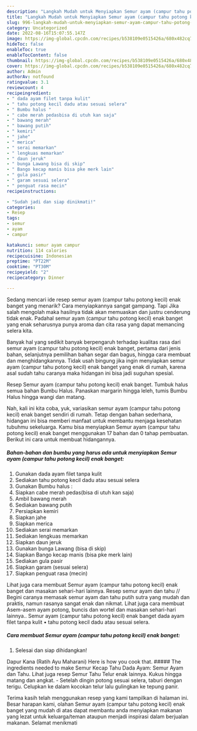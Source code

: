 ```yaml
---
description: "Langkah Mudah untuk Menyiapkan Semur ayam (campur tahu potong kecil) enak banget yang Enak"
title: "Langkah Mudah untuk Menyiapkan Semur ayam (campur tahu potong kecil) enak banget yang Enak"
slug: 996-langkah-mudah-untuk-menyiapkan-semur-ayam-campur-tahu-potong-kecil-enak-banget-yang-enak
category: Uncategorized
date: 2022-08-16T15:07:55.147Z
image: https://img-global.cpcdn.com/recipes/b538109e0515426a/680x482cq70/semur-ayam-campur-tahu-potong-kecil-enak-banget-foto-resep-utama.jpg
hideToc: false
enableToc: true
enableTocContent: false
thumbnail: https://img-global.cpcdn.com/recipes/b538109e0515426a/680x482cq70/semur-ayam-campur-tahu-potong-kecil-enak-banget-foto-resep-utama.jpg
cover: https://img-global.cpcdn.com/recipes/b538109e0515426a/680x482cq70/semur-ayam-campur-tahu-potong-kecil-enak-banget-foto-resep-utama.jpg
author: Admin
authorAv: notfound
ratingvalue: 3.1
reviewcount: 4
recipeingredient:
- " dada ayam filet tanpa kulit"
- " tahu potong kecil dadu atau sesuai selera"
- " Bumbu halus "
- " cabe merah pedasbisa di utuh kan saja"
- " bawang merah"
- " bawang putih"
- " kemiri"
- " jahe"
- " merica"
- " serai memarkan"
- " lengkuas memarkan"
- " daun jeruk"
- " bunga Lawang bisa di skip"
- " Bango kecap manis bisa pke merk lain"
- " gula pasir"
- " garam sesuai selera"
- " penguat rasa mecin"
recipeinstructions:

- "Sudah jadi dan siap dinikmati!"
categories:
- Resep
tags:
- semur
- ayam
- campur

katakunci: semur ayam campur 
nutrition: 114 calories
recipecuisine: Indonesian
preptime: "PT22M"
cooktime: "PT30M"
recipeyield: "2"
recipecategory: Dinner

---
```



Sedang mencari ide resep semur ayam (campur tahu potong kecil) enak banget yang menarik? Cara menyiapkannya sangat gampang. Tapi Jika salah mengolah maka hasilnya tidak akan memuaskan dan justru cenderung tidak enak. Padahal semur ayam (campur tahu potong kecil) enak banget yang enak seharusnya punya aroma dan cita rasa yang dapat memancing selera kita.


Banyak hal yang sedikit banyak berpengaruh terhadap kualitas rasa dari semur ayam (campur tahu potong kecil) enak banget, pertama dari jenis bahan, selanjutnya pemilihan bahan segar dan bagus, hingga cara membuat dan menghidangkannya. Tidak usah bingung jika ingin menyiapkan semur ayam (campur tahu potong kecil) enak banget yang enak di rumah, karena asal sudah tahu caranya maka hidangan ini bisa jadi suguhan spesial.

Resep Semur ayam (campur tahu potong kecil) enak banget. Tumbuk halus semua bahan Bumbu Halus. Panaskan margarin hingga leleh, tumis Bumbu Halus hingga wangi dan matang.


Nah, kali ini kita coba, yuk, variasikan semur ayam (campur tahu potong kecil) enak banget sendiri di rumah. Tetap dengan bahan sederhana, hidangan ini bisa memberi manfaat untuk membantu menjaga kesehatan tubuhmu sekeluarga. Kamu bisa menyiapkan Semur ayam (campur tahu potong kecil) enak banget menggunakan 17 bahan dan 0 tahap pembuatan. Berikut ini cara untuk membuat hidangannya.

<!--inarticleads1-->

##### Bahan-bahan dan bumbu yang harus ada untuk menyiapkan Semur ayam (campur tahu potong kecil) enak banget:

1. Gunakan  dada ayam filet tanpa kulit
1. Sediakan  tahu potong kecil dadu atau sesuai selera
1. Gunakan  Bumbu halus :
1. Siapkan  cabe merah pedas(bisa di utuh kan saja)
1. Ambil  bawang merah
1. Sediakan  bawang putih
1. Persiapkan  kemiri
1. Siapkan  jahe
1. Siapkan  merica
1. Sediakan  serai memarkan
1. Sediakan  lengkuas memarkan
1. Siapkan  daun jeruk
1. Gunakan  bunga Lawang (bisa di skip)
1. Siapkan  Bango kecap manis (bisa pke merk lain)
1. Sediakan  gula pasir
1. Siapkan  garam (sesuai selera)
1. Siapkan  penguat rasa (mecin)


Lihat juga cara membuat Semur ayam (campur tahu potong kecil) enak banget dan masakan sehari-hari lainnya. Resep semur ayam dan tahu // Begini caranya memasak semur ayam dan tahu putih sutra yang mudah dan praktis, namun rasanya sangat enak dan nikmat. Lihat juga cara membuat Asem-asem ayam potong, buncis dan wortel dan masakan sehari-hari lainnya.. Semur ayam (campur tahu potong kecil) enak banget dada ayam filet tanpa kulit • tahu potong kecil dadu atau sesuai selera. 

<!--inarticleads2-->

##### Cara membuat Semur ayam (campur tahu potong kecil) enak banget:


1. Selesai dan siap dihidangkan!

Dapur Kana (Ratih Ayu Maharani) Here is how you cook that. ##### The ingredients needed to make Semur Kecap Tahu Dada Ayam: Semur Ayam dan Tahu. Lihat juga resep Semur Tahu Telur enak lainnya. Kukus hingga matang dan angkat. - Setelah dingin potong sesuai selera, taburi dengan terigu. Celupkan ke dalam kocokan telur lalu gulingkan ke tepung panir. 

Terima kasih telah menggunakan resep yang kami tampilkan di halaman ini. Besar harapan kami, olahan Semur ayam (campur tahu potong kecil) enak banget yang mudah di atas dapat membantu anda menyiapkan makanan yang lezat untuk keluarga/teman ataupun menjadi inspirasi dalam berjualan makanan. Selamat menikmati
